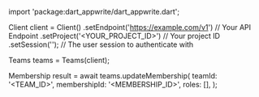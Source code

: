 import 'package:dart_appwrite/dart_appwrite.dart';

Client client = Client()
    .setEndpoint('https://example.com/v1') // Your API Endpoint
    .setProject('<YOUR_PROJECT_ID>') // Your project ID
    .setSession(''); // The user session to authenticate with

Teams teams = Teams(client);

Membership result = await teams.updateMembership(
    teamId: '<TEAM_ID>',
    membershipId: '<MEMBERSHIP_ID>',
    roles: [],
);
